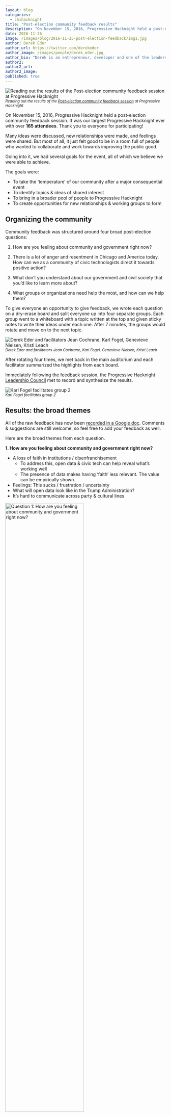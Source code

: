 ```yaml
---
layout: blog
categories:
  - chihacknight
title: "Post-election community feedback results"
description: "On November 15, 2016, Progressive Hacknight held a post-election community feedback session.  It was our largest Progressive Hacknight ever with over 165 attendees. Read through the full results and see how our community is planning to adapt to America's new political reality."
date: 2016-11-26
image: /images/blog/2016-11-25-post-election-feedback/img1.jpg
author: Derek Eder
author_url: https://twitter.com/derekeder
author_image: /images/people/derek_eder.jpg
author_bio: "Derek is an entrepreneur, developer and one of the leaders of the civic technology community in Chicago. He is a co-founder and partner at DataMade — a company that tells stories and builds tools with data — and is the lead organizer for Progressive Hacknight."
author2:
author2_url:
author2_image:
published: true
---
```


<p class="text-center"><img src="/images/blog/2016-11-25-post-election-feedback/img1.jpg" alt="Reading out the results of the Post-election community feedback session at Progressive Hacknight" class="img-thumbnail"/><br />

<small>
    <em>Reading out the results of the <a href='https://chihacknight.org/events/2016/11/15/post-election-community-feedback-session.html'>Post-election community feedback session</a> at Progressive Hacknight</em>
</small>
</p>

On November 15, 2016, Progressive Hacknight held a post-election community feedback session. It was our largest Progressive Hacknight ever with over **165 attendees**. Thank you to everyone for participating!

Many ideas were discussed, new relationships were made, and feelings were shared. But most of all, it just felt good to be in a room full of people who wanted to collaborate and work towards improving the public good.

Going into it, we had several goals for the event, all of which we believe we were able to achieve.

The goals were:

* To take the ‘temperature’ of our community after a major consequential event
* To identify topics & ideas of shared interest
* To bring in a broader pool of people to Progressive Hacknight
* To create opportunities for new relationships & working groups to form

## Organizing the community

Community feedback was structured around four broad post-election questions:

1. How are you feeling about community and government right now?

2. There is a lot of anger and resentment in Chicago and America today. How can we as a community of civic technologists direct it towards positive action?

3. What don’t you understand about our government and civil society that you’d like to learn more about?

4. What groups or organizations need help the most, and how can we help them?

To give everyone an opportunity to give feedback, we wrote each question on a dry-erase board and split everyone up into four separate groups. Each group went to a whiteboard with a topic written at the top and given sticky notes to write their ideas under each one. After 7 minutes, the groups would rotate and move on to the next topic.

<p class="text-center"><img src="/images/blog/2016-11-25-post-election-feedback/img2.jpg" alt="Derek Eder and facilitators Jean Cochrane, Karl Fogel, Genevieve Nielsen, Kristi Leach" class="img-thumbnail"/><br />

<small>
    <em>Derek Eder and facilitators Jean Cochrane, Karl Fogel, Genevieve Nielsen, Kristi Leach</em>
</small>
</p>

After rotating four times, we met back in the main auditorium and each facilitator summarized the highlights from each board.

Immediately following the feedback session, the Progressive Hacknight [Leadership Council](http://chihacknight.org/leadership-council.html) met to record and synthesize the results.

<p class="text-center"><img src="/images/blog/2016-11-25-post-election-feedback/img3.jpg" alt="Karl Fogel facilitates group 2" class="img-thumbnail"/><br />

<small>
    <em>Karl Fogel facilitates group 2</em>
</small>
</p>

## Results: the broad themes

All of the raw feedback has now been [recorded in a Google doc](https://docs.google.com/document/d/1LcB5wI43AM7sKwJ7FGJhTVJosH6egBcKKkioSgfoG4w/edit). Comments & suggestions are still welcome, so feel free to add your feedback as well.

Here are the broad themes from each question.

**1. How are you feeling about community and government right now?**

* A loss of faith in institutions / disenfranchisement
    * To address this, open data & civic tech can help reveal what’s working well
    * The presence of data makes having ‘faith’ less relevant. The value can be empirically shown.
* Feelings: This sucks / frustration / uncertainty
* What will open data look like in the Trump Administration?
* It’s hard to communicate across party & cultural lines

<p class="text-center"><img src="/images/blog/2016-11-25-post-election-feedback/img5-1.jpg" alt="Question 1: How are you feeling about community and government right now?" class="img-thumbnail" style='width: 70%;'/><br />

<small>
    <em>Question 1: How are you feeling about community and government right now?</em>
</small>
</p>

**2. There is a lot of anger and resentment in Chicago and America today. How can we as a community of civic technologies direct it towards positive action?**

* We can design neighborhood and community forums
* Fight to end echo chambers
* Publicize civic apps that already exist
* How to convey tone in social media?
* Combating fake news: truth ratings or fact checkers
* Protect the most vulnerable in our society

<p class="text-center"><img src="/images/blog/2016-11-25-post-election-feedback/img5-2.jpg" alt="Question 2: There is a lot of anger and resentment in Chicago and America today. How can we as a community of civic technologies direct it towards positive action?" class="img-thumbnail" style='width: 70%;'/><br />

<small>
    <em>Question 2: There is a lot of anger and resentment in Chicago and America today. How can we as a community of civic technologies direct it towards positive action?</em>
</small>
</p>

**3. What don't you understand about our government and civil society that you'd like to learn more about?**

* The voting process
* How does government work?
* How to participate more in government

<p class="text-center"><img src="/images/blog/2016-11-25-post-election-feedback/img5-3.jpg" alt="Question 3: What don't you understand about our government and civil society that you'd like to learn more about?" class="img-thumbnail" style='width: 70%;'/><br />

<small>
    <em>Question 3: What don't you understand about our government and civil society that you'd like to learn more about?</em>
</small>
</p>

**4. What groups or organizations need help the most and how can we help them?**

Who needs help?

* The LGBTQ community
* Women
* Residents of the rust belt
* Local grassroots organizations
* Climate change victims
* Immigrants
* Recipients of government services
* Targets of Islamophobia

How can we help them?

* Consider alternatives to the false equivalency: those who help and those who are helped
* Don't re-invent the wheel:
    * Connect people with other people, including connect ChiHackNight with other existing communities
    * Breaking down echo chambers (bridging urban-rural, bridging race, bridging etc)
    * Provide support
        * Discussion
        * Safe spaces
* Connect people (especially marginalized groups) with resources/information
    * Create guides
    * Encourage civic engagement by lowering barriers to entry

<p class="text-center"><img src="/images/blog/2016-11-25-post-election-feedback/img5-4.jpg" alt="Question 4: What groups or organizations need help the most and how can we help them?" class="img-thumbnail" style='width: 70%;'/><br />

<small>
    <em>Question 4: What groups or organizations need help the most and how can we help them?</em>
</small>
</p>

## Synthesis: Progressive Hacknight’s goals & values

After reading through the feedback, the Progressive Hacknight Leadership Council identified the **goals** that we as a community should now strive towards.

Progressive Hacknight will strive to:

1. Be a **space for discussion** and cross-sector connections
2. **Restore faith** in our government and civic institutions
3. Commit to **fight disenfranchisement**
4. **Facilitate community conversations** online, offline & across political, social and geographic boundaries
5. Commit to an aggressive campaign to **diversify Progressive Hacknight**
6. **Get outside of our civic tech bubble**
    * Look into satellite / partner events
    * Develop Progressive Hacknight press kit to broaden our reach
7. Through our presenters and breakout groups, seek to improve:
    * **Digital skills** (development, implementation, data, cryptography)
    * **Civic literacy** (how government works and how to participate)
    * **Media literacy** (data journalism, visualization)
8. **Provide expertise** and guidance on the ethics of using open data & building technology
9. **Maximize our impact** through specialization (tech, policy, events, trainings)

We also revisited our **core values** as a group. To re-affirm, Progressive Hacknight is:

* A safe space where all are welcome regardless of race, religion, creed, political ideology or technical ability
* Governed by the community, open and accountable
* In service of the entire Chicago-land region
* Non-partisan, but not neutral

<p class="text-center"><img src="/images/blog/2016-11-25-post-election-feedback/img4.jpg" alt="Group 4 discusses in the Braintree cafeteria" class="img-thumbnail"/><br />

<small>
    <em>Group 4 discusses in the Braintree cafeteria</em>
</small>
</p>

## Onward

America is a different place than it was less than a month ago. And with this change, Progressive Hacknight itself will adapt. It’s what we've always done since we started over 4 ½ years ago, from [rebranding](https://chihacknight.org/blog/2015/05/12/introducing-chi-hack-night.html), to [moving spaces](https://chihacknight.org/blog/2015/12/22/chi-hack-night-2015-year-in-review.html) to [forming our leadership council](https://chihacknight.org/blog/2015/01/06/open-gov-hack-night-2014-year-in-review.html). This is just the latest iteration, and it will not be our last.

On this Thanksgiving break, it’s also important to remember and be thankful for the community we have built. It is something that 165 people spent their Tuesday night with us collaborating, networking, learning and building.

Our melting pot of technologists, journalists, researchers, government workers, students, advocates and curious citizens creates a space for innovation and collaboration that is both rare and valuable. Our mission to use data and technology to support, and serve the public good is more important now than it ever was.

Now let’s get to work. Thank you again to everyone for participating. And, as always, we’ll see you next Tuesday!
